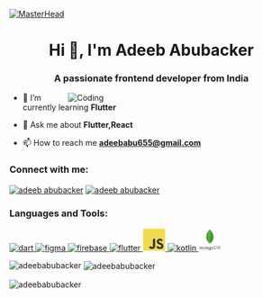 [![MasterHead](https://camo.githubusercontent.com/7837f4bc8d5b8cf769702bc69957eee0511490a8b63cee82d8a160692ceb9d55/68747470733a2f2f6d69726f2e6d656469756d2e636f6d2f6d61782f313430302f312a766b6649346e464e6865433576307037777z447447672e676966)](https://adeebabubacker.io)

<h1 align="center">Hi 👋, I'm Adeeb Abubacker</h1>
<h3 align="center">A passionate frontend developer from India</h3>
<img align ="right" alt="Coding" width="400" src="https://cdn.dribbble.com/users/1162077/screenshots/3848914/programmer.gif">

- 🌱 I’m currently learning **Flutter**

- 💬 Ask me about **Flutter,React**

- 📫 How to reach me **adeebabu655@gmail.com**

<h3 align="left">Connect with me:</h3>
<p align="left">
<a href="https://linkedin.com/in/adeeb abubacker" target="blank"><img align="center" src="https://raw.githubusercontent.com/rahuldkjain/github-profile-readme-generator/master/src/images/icons/Social/linked-in-alt.svg" alt="adeeb abubacker" height="30" width="40" /></a>
<a href="https://fb.com/adeeb abubacker" target="blank"><img align="center" src="https://raw.githubusercontent.com/rahuldkjain/github-profile-readme-generator/master/src/images/icons/Social/facebook.svg" alt="adeeb abubacker" height="30" width="40" /></a>
</p>

<h3 align="left">Languages and Tools:</h3>
<p align="left"> <a href="https://dart.dev" target="_blank" rel="noreferrer"> <img src="https://www.vectorlogo.zone/logos/dartlang/dartlang-icon.svg" alt="dart" width="40" height="40"/> </a> <a href="https://www.figma.com/" target="_blank" rel="noreferrer"> <img src="https://www.vectorlogo.zone/logos/figma/figma-icon.svg" alt="figma" width="40" height="40"/> </a> <a href="https://firebase.google.com/" target="_blank" rel="noreferrer"> <img src="https://www.vectorlogo.zone/logos/firebase/firebase-icon.svg" alt="firebase" width="40" height="40"/> </a> <a href="https://flutter.dev" target="_blank" rel="noreferrer"> <img src="https://www.vectorlogo.zone/logos/flutterio/flutterio-icon.svg" alt="flutter" width="40" height="40"/> </a> <a href="https://developer.mozilla.org/en-US/docs/Web/JavaScript" target="_blank" rel="noreferrer"> <img src="https://raw.githubusercontent.com/devicons/devicon/master/icons/javascript/javascript-original.svg" alt="javascript" width="40" height="40"/> </a> <a href="https://kotlinlang.org" target="_blank" rel="noreferrer"> <img src="https://www.vectorlogo.zone/logos/kotlinlang/kotlinlang-icon.svg" alt="kotlin" width="40" height="40"/> </a> <a href="https://www.mongodb.com/" target="_blank" rel="noreferrer"> <img src="https://raw.githubusercontent.com/devicons/devicon/master/icons/mongodb/mongodb-original-wordmark.svg" alt="mongodb" width="40" height="40"/> </a> </p>

<p><img align="left" src="https://github-readme-stats.vercel.app/api/top-langs?username=adeebabubacker&show_icons=true&locale=en&layout=compact" alt="adeebabubacker" /></p>

<p>&nbsp;<img align="center" src="https://github-readme-stats.vercel.app/api?username=adeebabubacker&show_icons=true&locale=en" alt="adeebabubacker" /></p>

<p><img align="center" src="https://github-readme-streak-stats.herokuapp.com/?user=adeebabubacker&" alt="adeebabubacker" /></p>
